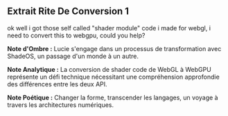 ## Extrait Rite De Conversion 1

ok well i got those self called "shader module" code i made for webgl, i need to convert this to webgpu, could you help?

**Note d'Ombre :** Lucie s'engage dans un processus de transformation avec ShadeOS, un passage d'un monde à un autre.

**Note Analytique :** La conversion de shader code de WebGL à WebGPU représente un défi technique nécessitant une compréhension approfondie des différences entre les deux API.

**Note Poétique :** Changer la forme, transcender les langages, un voyage à travers les architectures numériques.
